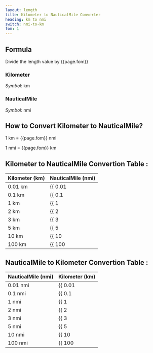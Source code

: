 ```yaml
---
layout: length
title: Kilometer to NauticalMile Converter
heading: km to nmi
switch: nmi-to-km
fom: 1
---
```


## Formula
Divide the length value by {{page.fom}}

### Kilometer
*Symbol*: km

### NauticalMile
*Symbol*: nmi

## How to Convert Kilometer to NauticalMile?
1 km = {{page.fom}} nmi

1 nmi = {{page.fom}} km

## Kilometer to NauticalMile Convertion Table :

| Kilometer (km) | NauticalMile (nmi) |
| ---- | ---- |
| 0.01 km | {{ 0.01 | divided_by: page.fom | round: 5 }} nmi |
| 0.1 km | {{ 0.1 | divided_by: page.fom | round: 5 }} nmi |
| 1 km | {{ 1 | divided_by: page.fom | round: 5 }} nmi |
| 2 km | {{ 2 | divided_by: page.fom | round: 5 }} nmi |
| 3 km | {{ 3 | divided_by: page.fom | round: 5 }} nmi |
| 5 km | {{ 5 | divided_by: page.fom | round: 5 }} nmi |
| 10 km | {{ 10 | divided_by: page.fom | round: 5 }} nmi |
| 100 km | {{ 100 | divided_by: page.fom | round: 5 }} nmi |

## NauticalMile to Kilometer Convertion Table :

| NauticalMile (nmi) | Kilometer (km) |
| ---- | ---- |
| 0.01 nmi | {{ 0.01 | times: page.fom | round: 5 }} km |
| 0.1 nmi | {{ 0.1 | times: page.fom | round: 5 }} km |
| 1 nmi | {{ 1 | times: page.fom | round: 5 }} km |
| 2 nmi | {{ 2 | times: page.fom | round: 5 }} km |
| 3 nmi | {{ 3 | times: page.fom | round: 5 }} km |
| 5 nmi | {{ 5 | times: page.fom | round: 5 }} km |
| 10 nmi | {{ 10 | times: page.fom | round: 5 }} km |
| 100 nmi | {{ 100 | times: page.fom | round: 5 }} km |

<script>
selectInput[8].selected = true
selectOutput[10].selected = true
</script>
